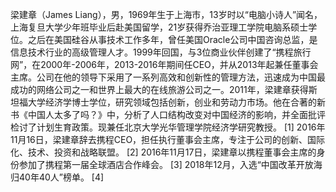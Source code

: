 梁建章（James Liang），男，1969年生于上海市，13岁时以“电脑小诗人”闻名，上海复旦大学少年班毕业后赴美国留学，21岁获得乔治亚理工学院电脑系硕士学位。之后在美国硅谷从事技术工作多年，曾任美国Oracle公司中国咨询总监，是信息技术行业的高级管理人才。1999年回国，与3位商业伙伴创建了“携程旅行网”，在2000年-2006年，2013-2016年期间任CEO，并从2013年起兼任董事会主席。公司在他的领导下采用了一系列高效和创新性的管理方法，迅速成为中国最成功的网络公司之一和世界上最大的在线旅游公司之一。2011年，梁建章获得斯坦福大学经济学博士学位，研究领域包括创新，创业和劳动力市场。他在合著的新书《中国人太多了吗？》中，分析了人口结构改变对中国经济的影响，并全面批评检讨了计划生育政策。现兼任北京大学光华管理学院经济学研究教授。 [1] 
2016年11月16日，梁建章辞去携程CEO，担任执行董事会主席，专注于公司的创新、国际化、技术、投资和战略联盟。 [2] 
2016年11月17日，梁建章以携程董事会主席的身份参加了携程第一届全球酒店合作峰会。 [3] 
2018年12月，入选“中国改革开放海归40年40人”榜单。 [4] 
